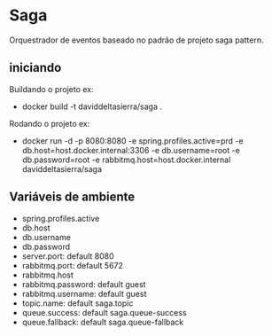 # Saga

Orquestrador de eventos baseado no padrão de projeto saga pattern.

## iniciando

Buildando o projeto ex:
- docker build -t daviddeltasierra/saga .

Rodando o projeto ex:
- docker run -d -p 8080:8080 -e spring.profiles.active=prd -e db.host=host.docker.internal:3306 -e db.username=root -e db.password=root -e rabbitmq.host=host.docker.internal daviddeltasierra/saga

## Variáveis de ambiente

- spring.profiles.active
- db.host
- db.username
- db.password
- server.port: default 8080
- rabbitmq.port: default 5672
- rabbitmq.host
- rabbitmq.password: default guest
- rabbitmq.username: default guest
- topic.name: default saga.topic
- queue.success: default saga.queue-success
- queue.fallback: default saga.queue-fallback